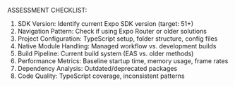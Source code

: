 ASSESSMENT CHECKLIST:
1. SDK Version: Identify current Expo SDK version (target: 51+)
2. Navigation Pattern: Check if using Expo Router or older solutions
3. Project Configuration: TypeScript setup, folder structure, config files
4. Native Module Handling: Managed workflow vs. development builds
5. Build Pipeline: Current build system (EAS vs. older methods)
6. Performance Metrics: Baseline startup time, memory usage, frame rates
7. Dependency Analysis: Outdated/deprecated packages
8. Code Quality: TypeScript coverage, inconsistent patterns